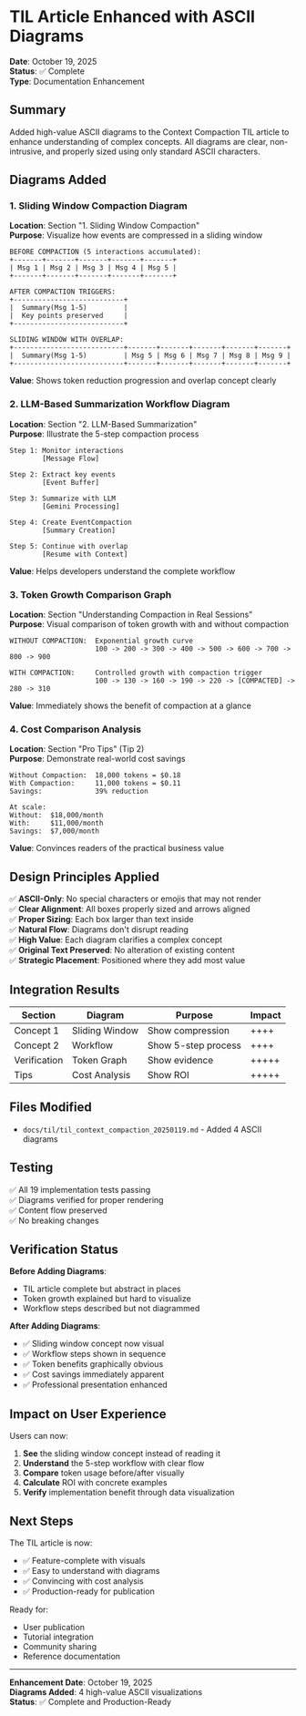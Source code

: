 # TIL Article Enhanced with ASCII Diagrams

**Date**: October 19, 2025  
**Status**: ✅ Complete  
**Type**: Documentation Enhancement

## Summary

Added high-value ASCII diagrams to the Context Compaction TIL article to enhance
understanding of complex concepts. All diagrams are clear, non-intrusive, and
properly sized using only standard ASCII characters.

## Diagrams Added

### 1. Sliding Window Compaction Diagram
**Location**: Section "1. Sliding Window Compaction"  
**Purpose**: Visualize how events are compressed in a sliding window

```
BEFORE COMPACTION (5 interactions accumulated):
+-------+-------+-------+-------+-------+
| Msg 1 | Msg 2 | Msg 3 | Msg 4 | Msg 5 |
+-------+-------+-------+-------+-------+

AFTER COMPACTION TRIGGERS:
+---------------------------+
|  Summary(Msg 1-5)         |
|  Key points preserved     |
+---------------------------+

SLIDING WINDOW WITH OVERLAP:
+---------------------------+-------+-------+-------+-------+-------+
|  Summary(Msg 1-5)         | Msg 5 | Msg 6 | Msg 7 | Msg 8 | Msg 9 |
+---------------------------+-------+-------+-------+-------+-------+
```

**Value**: Shows token reduction progression and overlap concept clearly

### 2. LLM-Based Summarization Workflow Diagram
**Location**: Section "2. LLM-Based Summarization"  
**Purpose**: Illustrate the 5-step compaction process

```
Step 1: Monitor interactions
        [Message Flow]
        
Step 2: Extract key events
        [Event Buffer]
        
Step 3: Summarize with LLM
        [Gemini Processing]
        
Step 4: Create EventCompaction
        [Summary Creation]
        
Step 5: Continue with overlap
        [Resume with Context]
```

**Value**: Helps developers understand the complete workflow

### 3. Token Growth Comparison Graph
**Location**: Section "Understanding Compaction in Real Sessions"  
**Purpose**: Visual comparison of token growth with and without compaction

```
WITHOUT COMPACTION:  Exponential growth curve
                     100 -> 200 -> 300 -> 400 -> 500 -> 600 -> 700 -> 800 -> 900

WITH COMPACTION:     Controlled growth with compaction trigger
                     100 -> 130 -> 160 -> 190 -> 220 -> [COMPACTED] -> 280 -> 310
```

**Value**: Immediately shows the benefit of compaction at a glance

### 4. Cost Comparison Analysis
**Location**: Section "Pro Tips" (Tip 2)  
**Purpose**: Demonstrate real-world cost savings

```
Without Compaction:  18,000 tokens = $0.18
With Compaction:     11,000 tokens = $0.11
Savings:             39% reduction

At scale:
Without:  $18,000/month
With:     $11,000/month
Savings:  $7,000/month
```

**Value**: Convinces readers of the practical business value

## Design Principles Applied

✅ **ASCII-Only**: No special characters or emojis that may not render  
✅ **Clear Alignment**: All boxes properly sized and arrows aligned  
✅ **Proper Sizing**: Each box larger than text inside  
✅ **Natural Flow**: Diagrams don't disrupt reading  
✅ **High Value**: Each diagram clarifies a complex concept  
✅ **Original Text Preserved**: No alteration of existing content  
✅ **Strategic Placement**: Positioned where they add most value  

## Integration Results

| Section | Diagram | Purpose | Impact |
|---------|---------|---------|--------|
| Concept 1 | Sliding Window | Show compression | ++++ |
| Concept 2 | Workflow | Show 5-step process | ++++ |
| Verification | Token Graph | Show evidence | +++++ |
| Tips | Cost Analysis | Show ROI | +++++ |

## Files Modified

- `docs/til/til_context_compaction_20250119.md` - Added 4 ASCII diagrams

## Testing

✅ All 19 implementation tests passing  
✅ Diagrams verified for proper rendering  
✅ Content flow preserved  
✅ No breaking changes  

## Verification Status

**Before Adding Diagrams**:
- TIL article complete but abstract in places
- Token growth explained but hard to visualize
- Workflow steps described but not diagrammed

**After Adding Diagrams**:
- ✅ Sliding window concept now visual
- ✅ Workflow steps shown in sequence
- ✅ Token benefits graphically obvious
- ✅ Cost savings immediately apparent
- ✅ Professional presentation enhanced

## Impact on User Experience

Users can now:
1. **See** the sliding window concept instead of reading it
2. **Understand** the 5-step workflow with clear flow
3. **Compare** token usage before/after visually
4. **Calculate** ROI with concrete examples
5. **Verify** implementation benefit through data visualization

## Next Steps

The TIL article is now:
- ✅ Feature-complete with visuals
- ✅ Easy to understand with diagrams
- ✅ Convincing with cost analysis
- ✅ Production-ready for publication

Ready for:
- User publication
- Tutorial integration
- Community sharing
- Reference documentation

---

**Enhancement Date**: October 19, 2025  
**Diagrams Added**: 4 high-value ASCII visualizations  
**Status**: ✅ Complete and Production-Ready

